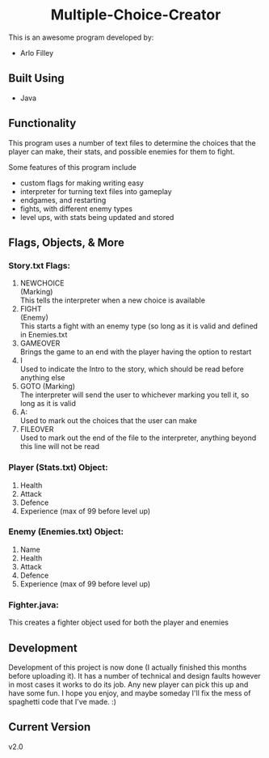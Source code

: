 <h1 align='center'>Multiple-Choice-Creator</h1>

This is an awesome program developed by:

- Arlo Filley
 
<h2 align='left'>Built Using</h2>
<ul>
	<li>Java
</ul>


<h2 align='left'>Functionality</h2>

This program uses a number of text files to determine the choices that the player can make, their stats, and possible enemies for them to fight.


Some features of this program include
- custom flags for making writing easy
- interpreter for turning text files into gameplay
- endgames, and restarting
- fights, with different enemy types
- level ups, with stats being updated and stored
  

<h2 align='left'>Flags, Objects, & More</h2>

<h3>Story.txt Flags:</h3>
<ol>
	<li>NEWCHOICE<br>(Marking)<br>This tells the interpreter when a new choice is available<br>
  <li>FIGHT<br>(Enemy)<br>This starts a fight with an enemy type (so long as it is valid and defined in Enemies.txt<br>
  <li>GAMEOVER<br>Brings the game to an end with the player having the option to restart<br>
  <li>I<br>Used to indicate the Intro to the story, which should be read before anything else
  <li>GOTO (Marking)<br>The interpreter will send the user to whichever marking you tell it, so long as it is valid
  <li>A:<br>Used to mark out the choices that the user can make
  <li>FILEOVER<br>Used to mark out the end of the file to the interpreter, anything beyond this line will not be read
</ol>

<h3>Player (Stats.txt) Object:</h3>
<ol>
	<li>Health
  <li>Attack
	<li>Defence
	<li>Experience (max of 99 before level up)
</ol>
  
<h3>Enemy (Enemies.txt) Object:</h3>
<ol>
  <li>Name
  <li>Health
  <li>Attack
  <li>Defence
  <li>Experience (max of 99 before level up)
</ol>

<h3>Fighter.java:</h3>
This creates a fighter object used for both the player and enemies

<h2 align='left'>Development</h2>
Development of this project is now done (I actually finished this months before uploading it). It has a number of technical and design faults however in most cases it works to do its job. Any new player can pick this up and have some fun. I hope you enjoy, and maybe someday I'll fix the mess of spaghetti code that I've made. :)
<h2 align='left'>Current Version</h2>
v2.0
